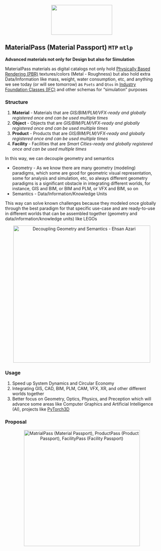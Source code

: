 <p align="center">
  <img width="200" height="98" src="https://github.com/IfcXtreme/MaterialPass/blob/master/asset/img/MaterialPass.png">
</p>

## MaterialPass (Material Passport) `MTP` `mtlp`
**Advanced materials not only for Design but also for Simulation**

MaterialPass materials as digital catalogs not only hold [Physically Based Rendering (PBR)](https://en.wikipedia.org/wiki/Physically_based_rendering) textures/colors (Metal - Roughness) but also hold extra Data/Information like mass, weight, water consumption, etc, and anything we see today (or will see tomorrow) as `Psets` and `Qtos` in [Industry Foundation Classes (IFC)](https://en.wikipedia.org/wiki/Industry_Foundation_Classes) and other schemas for “simulation” purposes

### Structure
1. **Material** - Materials that are _GIS/BIM/PLM/VFX-ready and globally registered once and can be used multiple times_
2. **Object** - Objects that are _GIS/BIM/PLM/VFX-ready and globally registered once and can be used multiple times_
3. **Product** - Products that are _GIS/BIM/PLM/VFX-ready and globally registered once and can be used multiple times_
4. **Facility** - Facilities that are _Smart Cities-ready and globally registered once and can be used multiple times_

In this way, we can decouple geometry and semantics

* Geometry - As we know there are many geometry (modeling) paradigms, which some are good for geometric visual representation, some for analysis and simulation, etc, so always different geometry paradigms is a significant obstacle in integrating different worlds, for instance, GIS and BIM, or BIM and PLM, or VFX and BIM, so on
* Semantics - Data/Information/Knowledge Units

This way can solve known challenges because they modeled once globally through the best paradigm for that specific use-case and are ready-to-use in different worlds that can be assembled together (geometry and data/information/knowledge units) like LEGOs

<p align="center">
  <img width="450" height="450" src="https://github.com/IfcXtreme/MaterialPass/blob/master/asset/img/Decoupling%20Geometry%20and%20Semantics%20-%20Ehsan%20Azari.png" alt="Decoupling Geometry and Semantics - Ehsan Azari">
</p>

### Usage
1. Speed up System Dynamics and Circular Economy
2. Integrating GIS, CAD, BIM, PLM, CAM, VFX, XR, and other different worlds together
3. Better focus on Geometry, Optics, Physics, and Preception which will advance some areas like Computer Graphics and Artificial Intelligence (AI), projects like [PyTorch3D](https://github.com/facebookresearch/pytorch3d)

### Proposal

<p align="center">
  <img width="381" height="381" src="https://github.com/IfcXtreme/MaterialPass/blob/master/asset/img/MaterialPass%2C%20ProductPass%2C%20FacilityPass%20(v2).png" alt="MatrialPass (Material Passport), ProductPass (Product Passport), FacilityPass (Facility Passport)">
</p>


